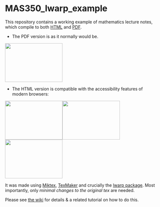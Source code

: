 # MAS350_lwarp_example

This repository contains a working example of mathematics lecture notes, which compile to both [HTML](https://nicfreeman1209.github.io/MAS350_lwarp_example/html/Measure-Spaces-Measure.html) and [PDF](https://raw.githubusercontent.com/nicfreeman1209/MAS350_lwarp_example/master/pdf/MAS350-converted.pdf).
* The PDF version is as it normally would be.

<img src="https://raw.githubusercontent.com/nicfreeman1209/MAS350_lwarp_example/master/screenshots/4.png" width="190" height="128" /> 

* The HTML version is compatible with the accessibility features of modern browsers: 

<img src="https://raw.githubusercontent.com/nicfreeman1209/MAS350_lwarp_example/master/screenshots/1.png" width="190" height="128" /><img src="https://raw.githubusercontent.com/nicfreeman1209/MAS350_lwarp_example/master/screenshots/2.png" width="190" height="128" />
<img src="https://raw.githubusercontent.com/nicfreeman1209/MAS350_lwarp_example/master/screenshots/3.png" width="190" height="128" />

It was made using [Miktex](https://miktex.org/), [TexMaker](https://www.xm1math.net/texmaker/) and crucially the [lwarp package](http://bdtechconcepts.com/LaTeX-HTML-Converter-lwarp-package.html#autosec-155). Most importantly, only _minimal changes to the original tex_ are needed. 

Please see [the wiki](https://github.com/nicfreeman1209/MAS350_lwarp_example/wiki) for details & a related tutorial on how to do this.
